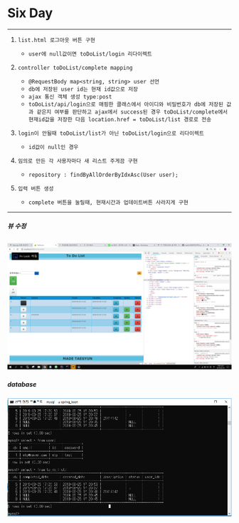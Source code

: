 # Six Day
---
1. ```list.html 로그아웃 버튼 구현```
    * ```user에 null값이면 toDoList/login 리다이렉트```

2. ```controller toDoList/complete mapping```
    * ```@RequestBody map<string, string> user 선언```
    * ```db에 저장된 user id는 현재 id값으로 저장```
    * ```ajax 통신 객체 생성 type:post```
    * ```toDoList/api/login으로 매핑한 클래스에서 아이디와 비밀번호가 db에 저장된 값과 같은지 여부를 판단하고 ajax에서 success된 경우 toDoList/complete에서 현재id값을 저장한 다음 location.href = toDoList/list 경로로 전송```

3. ```login이 안될때 toDoList/list가 아닌 toDoList/login으로 리다이렉트```
    * ```id값이 null인 경우```

4. ```임의로 만든 각 사용자마다 새 리스트 주게끔 구현```
    * ```repository : findByAllOrderByIdxAsc(User user);```

5. ```입력 버튼 생성```
    * ```complete 버튼을 눌릴때, 현재시간과 업데이트버튼 사라지게 구현```

---

##### 뷰 수정
![image](/capture/todolist08.png)
---
##### database
![image](/capture/todolist09.PNG)
